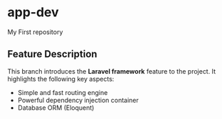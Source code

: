 # app-dev
My First repository
## Feature Description

This branch introduces the **Laravel framework** feature to the project. It highlights the following key aspects:

- Simple and fast routing engine
- Powerful dependency injection container
- Database ORM (Eloquent)
